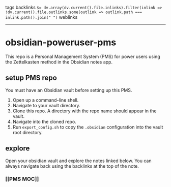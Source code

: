 tags 
backlinks `$= dv.array(dv.current().file.inlinks).filter(inlink => !dv.current().file.outlinks.some(outlink => outlink.path === inlink.path)).join(" ")`
weblinks 
___
# obsidian-poweruser-pms
This repo is a Personal Management System (PMS) for power users using the Zettelkasten method in the Obsidian notes app.
## setup PMS repo
You must have an Obsidian vault before setting up this PMS.

1. Open up a command-line shell.
2. Navigate to your vault directory.  
3. Clone this repo. A directory with the repo name should appear in the vault.
4. Navigate into the cloned repo.
5. Run `export_config.sh` to copy the `.obsidian` configuration into the vault root directory.
## explore
Open your obsidian vault and explore the notes linked below. You can always navigate back using the backlinks at the top of the note.
### [[PMS MOC]]

